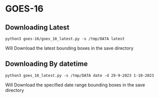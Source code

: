 # GOES-16

## Downloading Latest

```
python3 goes-16/goes_16_latest.py -s /tmp/DATA latest
```

Will Download the latest bounding boxes in the save directory



## Downloading By datetime

```
python3 goes_16_latest.py -s /tmp/DATA date -d 29-9-2023 1-10-2023
```
Will Download the specified date range bounding boxes in the save directory